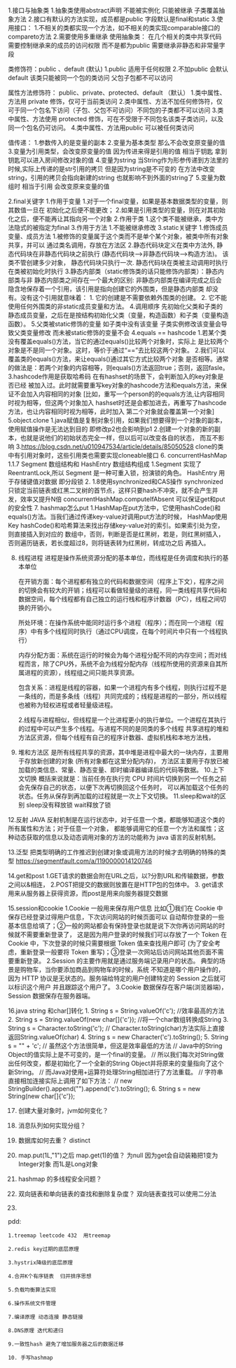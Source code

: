 1.接口与抽象类
    1.抽象类使用abstract声明 不能被实例化 只能被继承 子类覆盖抽象方法
    2.接口有默认的方法实现，成员都是public 字段默认是final和static
    3.使用接口：
        1.不相关的类都实现一个方法，如不相关的类实现comparable接口的
        compareto方法
        2.需要使用多重继承
      使用抽象类：
        在几个相关的类中共享代码
        需要控制继承来的成员的访问权限 而不是都为public
        需要继承非静态和非常量字段

类修饰符：public 、default (默认)
    1.public 适用于任何权限
    2.不加public 会默认default 该类只能被同一个包的类访问 父包子包都不可以访问

属性方法修饰符：
    public、private、protected、default （默认）
    1.类中属性、方法用 private 修饰，仅可于当前类访问
    2.类中属性、方法不加任何修饰符，仅可于同一个包名下访问（子包、父包不可访问）不同包的子类都不可以访问
    3.类中属性、方法使用 protected 修饰，可在不受限于不同包名该类子类访问，以及同一个包名仍可访问。
    4.类中属性、方法用public 可以被任何类访问

值传递：
    1.参数传入的是变量的副本
    2.变量为基本类型 那么不会改变原变量的值
    3.变量为引用类型，会改变原变量的值 因为传进来得是引用的值 相当于钥匙 拿到钥匙可以进入房间修改对象的值
    4.变量为string  当String作为形参传递到方法里的时候,实际上传递的是str引用的拷贝 但是因为string是不可变的 在方法中改变string，引用的拷贝会指向新建的string
    也就影响不到外面的string了 
    5.变量为数组时 相当于引用 会改变原来变量的值 


2.final关键字
    1.作用于变量
        1.对于一个final变量，如果是基本数据类型的变量，则其数值一旦在
        初始化之后便不能更改；
        2.如果是引用类型的变量，则在对其初始化之后，便不能再让其指向另一个对象
    2.作用于类
        1.这个类不能被继承，类中方法隐式的被指定为final
    3.作用于方法
        1.不能被继承修改
3.static关键字
    1.修饰成员变量、成员方法
        1.被修饰的变量属于这个类而不是单个某个对象，被类中所有对象共享，并可以
        通过类名调用，存放在方法区
    2.静态代码块定义在类中方法外, 静态代码块在非静态代码块之前执行
    (静态代码块—>非静态代码块—>构造方法)。 该类不管创建多少对象，
    静态代码块只执行一次.
      静态代码块在类被主动调用时执行 在类被初始化时执行
    3.静态内部类（static修饰类的话只能修饰内部类）：静态内部类与非
    静态内部类之间存在一个最大的区别: 非静态内部类在编译完成之后会
    隐含地保存着一个引用，该引用是指向创建它的外围类，但是静态内部类
    却没有。没有这个引用就意味着：
        1. 它的创建是不需要依赖外围类的创建。
        2. 它不能使用任何外围类的非static成员变量和方法。
    4.调用顺序
    先初始化父类和子类的静态成员变量，之后在是按结构初始化父类（变量，构造函数）和子类（变量构造函数）。
    5.父类被static修饰的变量 如子类中没有该变量 子类实例修改该变量会导致父类变量修改 而未被static修饰的变量不会
4.equals == hashcode
    1.若某个类没有覆盖equals()方法，当它的通过equals()比较两个对象时，实际上
    是比较两个对象是不是同一个对象。这时，等价于通过“==”去比较这两个对象。
    2.我们可以覆盖类的equals()方法，来让equals()通过其它方式比较两个对象
    是否相等。通常的做法是：若两个对象的内容相等，则equals()方法返回true；否则，返回fasle。
    3.hashcode作用是获取哈希码 在有hashset的场景下，会判断加入的key对象是否已经
    被加入过。此时就需要重写key对象的hashcode方法和equals方法，来保证不会加入内容相同的对象
    [比如，重写一个person的的equals方法,让内容相同时视为相等，但这两个对象加入
    hashset时还是会都加进去，再重写了hashcode方法，也让内容相同时视为相等，此时加入
    第二个对象就会覆盖第一个对象]
5.object.clone 
    1.java赋值是复制对象引用，如果我们想要得到一个对象的副本，使用赋值操作是无法达到目的
    即修改p2也会影响到p1
    2.创建一个对象的新的副本，也就是说他们的初始状态完全一样，但以后可以改变各自的状态，
    而互不影响
    3.https://blog.csdn.net/u010947534/article/details/85050528
    clone的类中有引用对象时，这些引用类也需要实现cloneable接口
6. concurrentHashMap
    1.1.7 Segment 数组结构和 HashEntry 数组结构组成
        1.Segment 实现了 ReentrantLock,所以 Segment 是一种可重入锁，扮演锁的角色。
        HashEntry 用于存储键值对数据 即分段锁
    2. 1.8使用synchronized和CAS操作 
    synchronized只锁定当前链表或红黑二叉树的首节点，这样只要hash不冲突，就不会产生并发，效率又提升N倍
    concurrentHashMap.computeIfAbsent 可以保证get和put的安全性
7. hashmap怎么put
    1.HashMap在put方法中，它使用hashCode()和equals()方法。当我们通过传递key-value对调用put方法的时候，
    HashMap使用Key hashCode()和哈希算法来找出存储key-value对的索引。如果索引处为空，则直接插入到对应的
    数组中，否则，判断是否是红黑树，若是，则红黑树插入，否则遍历链表，若长度超过8，则将链表转为红黑树，转成功之后 再插入。

8. 线程进程
    进程是操作系统资源分配的基本单位，而线程是任务调度和执行的基本单位

    在开销方面：每个进程都有独立的代码和数据空间（程序上下文），程序之间的切换会有较大的开销；线程可以看做轻量级的进程，同一类线程共享代码和数据空间，每个线程都有自己独立的运行栈和程序计数器（PC），线程之间切换的开销小。

    所处环境：在操作系统中能同时运行多个进程（程序）；而在同一个进程（程序）中有多个线程同时执行（通过CPU调度，在每个时间片中只有一个线程执行）

    内存分配方面：系统在运行的时候会为每个进程分配不同的内存空间；而对线程而言，除了CPU外，系统不会为线程分配内存（线程所使用的资源来自其所属进程的资源），线程组之间只能共享资源。

    包含关系：进程是线程的容器，如果一个进程内有多个线程，则执行过程不是一条线的，而是多条线（线程）共同完成的；线程是进程的一部分，所以线程也被称为轻权进程或者轻量级进程。

    2.线程与进程相似，但线程是一个比进程更小的执行单位。一个进程在其执行的过程中可以产生多个线程。与进程不同的是同类的多个线程
    共享进程的堆和方法区资源，但每个线程有自己的程序计数器、虚拟机栈和本地方法栈，
    
9. 堆和方法区
    是所有线程共享的资源，其中堆是进程中最大的一块内存，主要用于存放新创建的对象 (所有对象都在这里分配内存)，
    方法区主要用于存放已被加载的类信息、常量、静态变量、即时编译器编译后的代码等数据。
10.上下文切换
    概括来说就是：当前任务在执行完 CPU 时间片切换到另一个任务之前会先保存自己的状态，以便下次再切换回这个任务时，
    可以再加载这个任务的状态。任务从保存到再加载的过程就是一次上下文切换。
11.sleep和wait的区别 
    sleep没有释放锁 wait释放了锁 

12.反射
    JAVA 反射机制是在运行状态中，对于任意一个类，都能够知道这个类的所有属性和方法；对于任意一个对象，
    都能够调用它的任意一个方法和属性；这种动态获取的信息以及动态调用对象的方法的功能称为 java 语言的反射机制。

13.泛型
    把类型明确的工作推迟到创建对象或调用方法的时候才去明确的特殊的类型
    https://segmentfault.com/a/1190000014120746

14.get和post
    1.GET请求的数据会附在URL之后，以?分割URL和传输数据，参数之间以&相连，
    2.POST把提交的数据则放置在是HTTP包的包体中。
    3. get请求用来从服务器上获得资源，而post是用来向服务器提交数据

15.session和cookie
    1.Cookie 一般用来保存用户信息 比如①我们在 Cookie 中保存已经登录过得用户信息，下次访问网站的时候页面可以
    自动帮你登录的一些基本信息给填了；②一般的网站都会有保持登录也就是说下次你再访问网站的时候就不需要重新登录了，
    这是因为用户登录的时候我们可以存放了一个 Token 在 Cookie 中，下次登录的时候只需要根据 Token 值来查找用户即可
    (为了安全考虑，重新登录一般要将 Token 重写)；③登录一次网站后访问网站其他页面不需要重新登录。
    2.Session 的主要作用就是通过服务端记录用户的状态。 典型的场景是购物车，当你要添加商品到购物车的时候，系统
    不知道是哪个用户操作的，因为 HTTP 协议是无状态的。服务端给特定的用户创建特定的 Session 之后就可以标识这个用户
    并且跟踪这个用户了。
    3.Cookie 数据保存在客户端(浏览器端)，Session 数据保存在服务器端。

16.java string 和char[]转化
    1. String s = String.valueOf('c'); //效率最高的方法
    2. String s = String.valueOf(new char[]{'c'}); //将一个char数组转换成String
    3. String s = Character.toString('c');
    // Character.toString(char)方法实际上直接返回String.valueOf(char)
    4. String s = new Character('c').toString();
    5. String s = "" + 'c';
    // 虽然这个方法很简单，但这是效率最低的方法
    // Java中的String Object的值实际上是不可变的，是一个final的变量。
    // 所以我们每次对String做出任何改变，都是初始化了一个全新的String Object并将原来的变量指向了这个新String。
    // 而Java对使用+运算符处理String相加进行了方法重载。
    // 字符串直接相加连接实际上调用了如下方法：
    // new StringBuilder().append("").append('c').toString();
    6. String s = new String(new char[]{'c'});


17. 创建大量对象时，jvm如何变化？

18. 消息队列如何实现分组？

19. 数据库如何去重？  distinct

20. map.put(1L,"1")之后  map.get(1)的值？   为null  因为get会自动装箱把1变为Integer对象 而1L是Long对象

21. hashmap 的多线程安全问题？

22. 双向链表和单向链表的查找和删除复杂度？   双向链表查找可以使用二分法

23. 

pdd:

    1.treemap leetcode 432  用treemap

    2.redis key过期的底层原理

    3.hystrix降级的底层原理

    4.合并K个有序链表  归并排序思想

    5.负载均衡算法实现

    6.操作系统文件管理

    7.编译原理 动态连接 静态链接

    8.DNS原理 迭代和递归

    9.一致性hash 避免了增加服务器之后的数据迁移

    10. 手写hashmap 
     